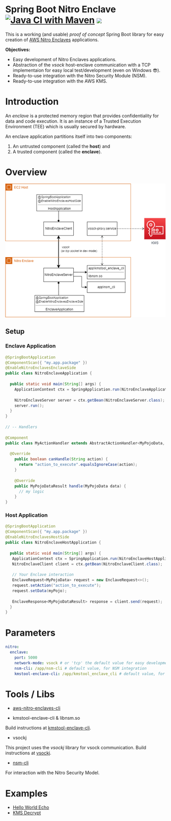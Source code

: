 # Spring Boot Nitro Enclave [![Java CI with Maven](https://github.com/mrgatto/spring-boot-nitro-enclaves/actions/workflows/maven.yml/badge.svg)](https://github.com/mrgatto/spring-boot-nitro-enclaves/actions/workflows/maven.yml) ![](https://api.codiga.io/project/29257/score/svg)



This is a working (and usable) _proof of concept_ Spring Boot library for easy creation of [AWS Nitro Enclaves](https://docs.aws.amazon.com/enclaves/latest/user/nitro-enclave.html) applications.

**Objectives:**

- Easy development of Nitro Enclaves applications.
- Abstraction of the _vsock_ host-enclave communication with a TCP implementaion for easy local test/development (even on Windows :sunglasses:). 
- Ready-to-use integration with the Nitro Security Module (NSM).
- Ready-to-use integration with the AWS KMS.

# Introduction

An _enclave_ is a protected memory region that provides confidentiality for data and code execution. It is an instance of a Trusted Execution Environment (TEE)
which is usually secured by hardware.

An enclave application partitions itself into two components:

1. An untrusted component (called the **host**) and
2. A trusted component (called the **enclave**).

# Overview

<p align="center">
  <img src="docs/draw.io.drawio.png" />
</p>

## Setup

### Enclave Application

```java
@SpringBootApplication
@ComponentScan({ "my.app.package" })
@EnableNitroEnclavesEnclaveSide
public class NitroEnclaveApplication {

  public static void main(String[] args) {
    ApplicationContext ctx = SpringApplication.run(NitroEnclaveApplication.class, args);

    NitroEnclaveServer server = ctx.getBean(NitroEnclaveServer.class);
    server.run();
  }
}

// -- Handlers

@Component
public class MyActionHandler extends AbstractActionHandler<MyPojoData, MyPojoDataResult> {

  @Override
    public boolean canHandle(String action) {
      return "action_to_execute".equalsIgnoreCase(action);
    }

    @Override
    public MyPojoDataResult handle(MyPojoData data) {
      // my logic
    }
}
```

### Host Application

```java
@SpringBootApplication
@ComponentScan({ "my.app.package" })
@EnableNitroEnclavesHostSide
public class NitroEnclaveHostApplication {

  public static void main(String[] args) {
   ApplicationContext ctx = SpringApplication.run(NitroEnclaveHostApplication.class, args);
   NitroEnclaveClient client = ctx.getBean(NitroEnclaveClient.class);

   // Your Enclave interaction
   EnclaveRequest<MyPojoData> request = new EnclaveRequest<>();
   request.setAction("action_to_execute");
   request.setData(myPojo);

   EnclaveResponse<MyPojoDataResult> response = client.send(request);	  
  }
}
```

# Parameters

```yaml
nitro:
  enclave:
    port: 5000
    network-mode: vsock # or 'tcp' the default value for easy development
    nsm-cli: /app/nsm-cli # default value, for NSM integration
    kmstool-enclave-cli: /app/kmstool_enclave_cli # default value, for KMS integration
```

# Tools / Libs

* [aws-nitro-enclaves-cli](https://docs.aws.amazon.com/enclaves/latest/user/nitro-enclave-cli-install.html)

* kmstool-enclave-cli & libnsm.so

 Build instructions at [kmstool-enclave-cli](https://github.com/aws/aws-nitro-enclaves-sdk-c/tree/main/bin/kmstool-enclave-cli).

* vsockj

This project uses the _vsockj_ library for vsock communication.
Build instructions at [vsockj](https://github.com/Cloud-Architects/vsockj).

* [nsm-cli](https://github.com/mrgatto/nsm-cli)

For interaction with the Nitro Security Model.


# Examples

* [Hello World Echo](examples/simple-echo)
* [KMS Decrypt](examples/kms-decrypt)
